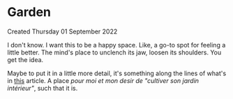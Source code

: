 # Garden
Created Thursday 01 September 2022

I don't know. I want this to be a happy space. Like, a go-to spot for feeling a little better. The mind's place to unclench its jaw, loosen its shoulders. You get the idea.

Maybe to put it in a little more detail, it's something along the lines of what's in [this](https://nesslabs.com/mind-garden) article. A place *pour moi et mon desir de "cultiver son jardin intérieur"*, such that it is.

